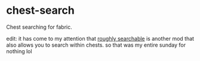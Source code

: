 # chest-search
Chest searching for fabric.

edit: it has come to my attention that [roughly searchable](https://www.curseforge.com/minecraft/mc-mods/roughly-searchable) is another mod that also allows you to search within chests. so that was my entire sunday for nothing lol
